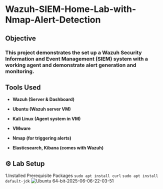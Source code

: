 # Wazuh-SIEM-Home-Lab-with-Nmap-Alert-Detection  

## Objective

### This project demonstrates the set up a Wazuh Security Information and Event Management (SIEM) system with a working agent and demonstrate alert generation and monitoring.

## Tools Used
- **Wazuh (Server & Dashboard)**
 
- **Ubuntu (Wazuh server VM)**
 
- **Kali Linux (Agent system in VM)**
 
- **VMware**
 
- **Nmap (for triggering alerts)**
 
- **Elasticsearch, Kibana (comes with Wazuh)**
  
## ⚙️ Lab Setup

1.Installed Prerequisite Packages
```sudo apt install curl``` 
```sudo apt install default-jdk```
![Ubuntu 64-bit-2025-06-06-22-03-51](https://github.com/user-attachments/assets/310730c5-055e-410f-a90d-6aae3cba7869)


